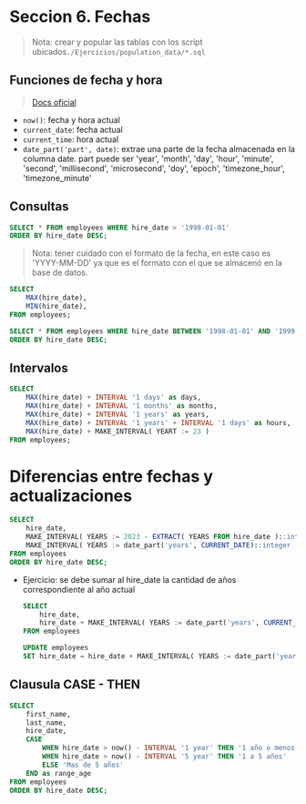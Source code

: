 # Seccion 6. Fechas

> Nota:  crear y popular las tablas con los script ubicados`./Ejercicios/population_data/*.sql`

## Funciones de fecha y hora 
> [Docs oficial](https://www.postgresql.org/docs/8.1/functions-datetime.html)

- `now()`: fecha y hora actual
- `current_date`: fecha actual
- `current_time`: hora actual
- `date_part('part', date)`: extrae una parte de la fecha almacenada en la columna date. part puede ser 'year', 'month', 'day', 'hour', 'minute', 'second', 'millisecond', 'microsecond', 'doy', 'epoch', 'timezone_hour', 'timezone_minute'

## Consultas

```sql
SELECT * FROM employees WHERE hire_date > '1998-01-01'
ORDER BY hire_date DESC;
```
> Nota: tener cuidado con el formato de la fecha, en este caso es 'YYYY-MM-DD' ya que es el formato con el que se almacenó en la base de datos.

```sql
SELECT 
    MAX(hire_date),
    MIN(hire_date),    
FROM employees;
```

```sql
SELECT * FROM employees WHERE hire_date BETWEEN '1998-01-01' AND '1999-01-01'
ORDER BY hire_date DESC;
```

## Intervalos

```sql
SELECT 
    MAX(hire_date) + INTERVAL '1 days' as days,
    MAX(hire_date) + INTERVAL '1 months' as months,
    MAX(hire_date) + INTERVAL '1 years' as years,
    MAX(hire_date) + INTERVAL '1 years' + INTERVAL '1 days' as hours,
    MAX(hire_date) + MAKE_INTERVAL( YEART := 23 ) 
FROM employees;
```

# Diferencias entre fechas y actualizaciones

```sql
SELECT 
    hire_date,
    MAKE_INTERVAL( YEARS := 2023 - EXTRACT( YEARS FROM hire_date )::integer ) as manual_year,
    MAKE_INTERVAL( YEARS := date_part('years', CURRENT_DATE)::integer - EXTRACT( YEARS FROM hire_date )::integer )  as computed_year
FROM employees
ORDER BY hire_date DESC;
```

- Ejercicio: se debe sumar al hire_date la cantidad de años correspondiente al año actual

    ```sql
    SELECT 
        hire_date,
        hire_date + MAKE_INTERVAL( YEARS := date_part('years', CURRENT_DATE)::integer)  as new_hire_date
    FROM employees

    UPDATE employees
    SET hire_date = hire_date + MAKE_INTERVAL( YEARS := date_part('years', CURRENT_DATE)::integer);
    ```

## Clausula CASE - THEN

```sql
SELECT
    first_name,
    last_name,
    hire_date,
    CASE
        WHEN hire_date > now() - INTERVAL '1 year' THEN '1 año o menos'
        WHEN hire_date > now() - INTERVAL '5 year' THEN '1 a 5 años'
        ELSE 'Mas de 5 años'
    END as range_age
FROM employees
ORDER BY hire_date DESC;
```